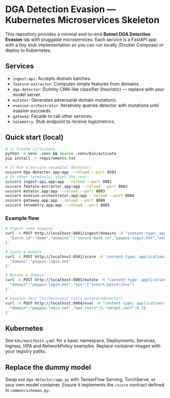 
# DGA Detection Evasion — Kubernetes Microservices Skeleton

This repository provides a minimal end-to-end **Botnet DGA Detection Evasion** lab with pluggable microservices.
Each service is a FastAPI app with a tiny stub implementation so you can run locally (Docker Compose) or deploy to Kubernetes.

## Services
- `ingest-api`: Accepts domain batches.
- `feature-extractor`: Computes simple features from domains.
- `dga-detector`: Dummy CNN-like classifier (heuristic) — replace with your model server.
- `mutator`: Generates adversarial domain mutations.
- `evasion-orchestrator`: Iteratively queries detector with mutations until evasion succeeds.
- `gateway`: Facade to call other services.
- `telemetry`: Stub endpoint to receive logs/metrics.

## Quick start (local)
```bash
# 1) Create virtualenv
python -m venv .venv && source .venv/bin/activate
pip install -r requirements.txt

# 2) Run a service (example: detector)
uvicorn dga-detector.app:app --reload --port 8501
# In other terminals, start the rest:
uvicorn ingest-api.app:app --reload --port 8081
uvicorn feature-extractor.app:app --reload --port 8082
uvicorn mutator.app:app --reload --port 8083
uvicorn evasion-orchestrator.app:app --reload --port 8084
uvicorn gateway.app:app --reload --port 8080
uvicorn telemetry.app:app --reload --port 8085
```

### Example flow
```bash
# Ingest some domains
curl -X POST http://localhost:8081/ingest/domains -H "content-type: application/json" -d '{
  "batch_id":"demo","domains":["secure-bank.co","paypa1-login.net","xkcd.com"]
}'

# Score a domain
curl -X POST http://localhost:8501/score -H "content-type: application/json" -d '{
  "domain":"paypa1-login.net"
}'

# Mutate a domain
curl -X POST http://localhost:8083/mutate -H "content-type: application/json" -d '{
  "domain":"paypa1-login.net","ops":["insert:pos=3:ch=x"]
}'

# Evasion test (orchestrator calls mutator+detector)
curl -X POST http://localhost:8084/eval -H "content-type: application/json" -d '{
  "domain":"paypa1-login.net","max_iters":5,"target_conf":0.25
}'
```

## Kubernetes
See `k8s/manifests.yaml` for a basic namespace, Deployments, Services, Ingress, HPA and NetworkPolicy examples.
Replace container images with your registry paths.

## Replace the dummy model
Swap out `dga-detector/app.py` with TensorFlow Serving, TorchServe, or your own model container.
Ensure it implements the `/score` contract defined in `common/schemas.py`.
